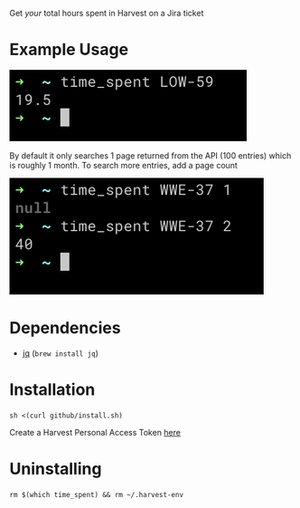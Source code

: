 Get *your* total hours spent in Harvest on a Jira ticket 

# Example Usage
![Example usage 1](example-1.png)

By default it only searches 1 page returned from the API (100 entries) which is roughly 1 month.
To search more entries, add a page count 

![Example usage 2. Page count.](example-2.png)

# Dependencies
- [jq](https://stedolan.github.io/jq/download/) (`brew install jq`)

# Installation
`sh <(curl github/install.sh)`

Create a Harvest Personal Access Token [here](https://id.getharvest.com/developers)

# Uninstalling 
`rm $(which time_spent) && rm ~/.harvest-env`